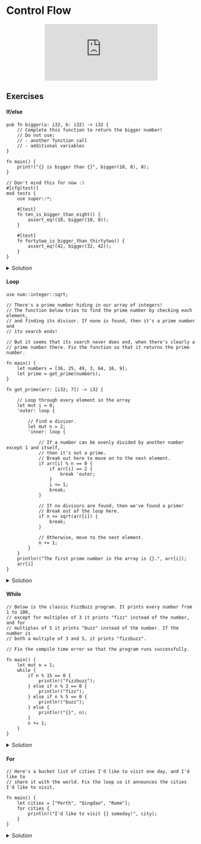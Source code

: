 # Control Flow

<div style="display: flex; justify-content: center;">
    <iframe class="youtube-video" src="https://www.youtube.com/embed/2V0JaMVjzws?si=0VP8PfKdK-4RB8l7&amp;start=605" title="YouTube video player" frameborder="0" allow="accelerometer; autoplay; clipboard-write; encrypted-media; gyroscope; picture-in-picture; web-share" allowfullscreen></iframe>
</div>

## Exercises

#### If/else

```rust,editable,compile_fail
pub fn bigger(a: i32, b: i32) -> i32 {
    // Complete this function to return the bigger number!
    // Do not use:
    // - another function call
    // - additional variables
}

fn main() {
    print!("{} is bigger than {}", bigger(10, 8), 8);
}

// Don't mind this for now :)
#[cfg(test)]
mod tests {
    use super::*;

    #[test]
    fn ten_is_bigger_than_eight() {
        assert_eq!(10, bigger(10, 8));
    }

    #[test]
    fn fortytwo_is_bigger_than_thirtytwo() {
        assert_eq!(42, bigger(32, 42));
    }
}
```

<details>
  <summary>Solution</summary>
  
  ```rust
pub fn bigger(a: i32, b: i32) -> i32 {
    if a > b {
        a
    } else {
        b
    }
}

fn main() {
    print!("{} is bigger than {}", bigger(10, 8), 8);
}

// Don't mind this for now :)
#[cfg(test)]
mod tests {
    use super::*;

    #[test]
    fn ten_is_bigger_than_eight() {
        assert_eq!(10, bigger(10, 8));
    }

    #[test]
    fn fortytwo_is_bigger_than_thirtytwo() {
        assert_eq!(42, bigger(32, 42));
    }
}
  ```
</details>


#### Loop

```rust,editable,compile_fail
use num::integer::sqrt;

// There's a prime number hiding in our array of integers!
// The function below tries to find the prime number by checking each element,
// and finding its divisor. If none is found, then it's a prime number and
// its search ends!

// But it seems that its search never does end, when there's clearly a
// prime number there. Fix the function so that it returns the prime number.

fn main() {
    let numbers = [36, 25, 49, 3, 64, 16, 9];
    let prime = get_prime(numbers);
}

fn get_prime(arr: [i32; 7]) -> i32 {

    // Loop through every element in the array
    let mut i = 0;
    'outer: loop {

        // Find a divisor.
        let mut n = 2;
        'inner: loop {
            
            // If a number can be evenly divided by another number except 1 and itself,
            // then it's not a prime.
            // Break out here to move on to the next element.
            if arr[i] % n == 0 {
                if arr[i] == 2 {
                    break 'outer;
                }
                i += 1;
                break;
            }

            // If no divisors are found, then we've found a prime!
            // Break out of the loop here.
            if n >= sqrt(arr[i]) {
                break;
            }
            
            // Otherwise, move to the next element.
            n += 1;
        }
    }
    println!("The first prime number in the array is {}.", arr[i]);
    arr[i]
}
```

<details>
  <summary>Solution</summary>
  
  ```rust
use num::integer::sqrt;

fn main() {
    let numbers = [36, 25, 49, 3, 64, 16, 9];
    let prime = get_prime(numbers);
}

fn get_prime(arr: [i32; 7]) -> i32 {

    let mut i = 0;
    'outer: loop {

        let mut n = 2;
        'inner: loop {
            
            if arr[i] % n == 0 {
                if arr[i] == 2 {
                    break 'outer;
                }
                i += 1;
                break;
            }

            if n >= sqrt(arr[i]) {
                break 'outer;
            }
            
            n += 1;
        }
    }
    println!("The first prime number in the array is {}.", arr[i]);
    arr[i]
}
  ```
</details>

#### While

```rust,editable,compile_fail
// Below is the classic FizzBuzz program. It prints every number from 1 to 100,
// except for multiples of 3 it prints "fizz" instead of the number, and for
// multiples of 5 it prints "buzz" instead of the number. If the number is
// both a multiple of 3 and 5, it prints "fizzbuzz".

// Fix the compile time error so that the program runs successfully.

fn main() {
    let mut n = 1;
    while {
        if n % 15 == 0 {
            println!("fizzbuzz");
        } else if n % 3 == 0 {
            println!("fizz");
        } else if n % 5 == 0 {
            println!("buzz");
        } else {
            println!("{}", n);
        }
        n += 1;
    }
}
```

<details>
  <summary>Solution</summary>
  
  ```rust
fn main() {
    let mut n = 1;
    while n <= 100 {
        if n % 15 == 0 {
            println!("fizzbuzz");
        } else if n % 3 == 0 {
            println!("fizz");
        } else if n % 5 == 0 {
            println!("buzz");
        } else {
            println!("{}", n);
        }
        n += 1;
    }
}
  ```
</details>

#### For

```rust,editable,compile_fail
// Here's a bucket list of cities I'd like to visit one day, and I'd like to
// share it with the world. Fix the loop so it announces the cities I'd like to visit.

fn main() {
    let cities = ["Perth", "Qingdao", "Rome"];
    for cities {
        println!("I'd like to visit {} someday!", city);
    }
}
```

<details>
  <summary>Solution</summary>
  
  ```rust
fn main() {
    let cities = ["Perth", "Qingdao", "Rome"];
    for city in cities {
        println!("I'd like to visit {} someday!", city);
    }
}
  ```
</details>